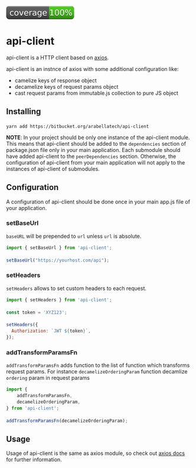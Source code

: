 ![IMAGE](./coverage.svg)

# api-client

api-client is a HTTP client based on [axios](https://github.com/mzabriskie/axios).

api-client is an instnce of axios with some additional configuration like:
* camelize keys of response object
* decamelize keys of request params object
* cast request params from immutable.js collection to pure JS object

## Installing
`yarn add https://bitbucket.org/arabellatech/api-client`

**NOTE**: In your project should be only one instance of the api-client module. This means that api-client should be added to the `dependencies` section of package.json file only in your main application. Each submodule should have added api-client to the `peerDependencies` section. Otherwise, the configuration of api-client from your main application will not apply to the instances of api-client of submodules.

## Configuration

A configuration of api-client should be done once in your main app.js file of your application.

### setBaseUrl
`baseURL` will be prepended to `url` unless `url` is absolute.

```js
import { setBaseUrl } from 'api-client';

setBaseUrl("https://yourhost.com/api");
```

### setHeaders
`setHeaders` allows to set custom headers to each request.

```js
import { setHeaders } from 'api-client';

const token = 'XYZ123';

setHeaders({
  Authorization: `JWT ${token}`,
});
```

### addTransformParamsFn
`addTransformParamsFn` adds function to the list of function which transforms request params. For instance `decamelizeOrderingParam` function decamlize `ordering` param in request params

```js
import {
    addTransformParamsFn,
    decamelizeOrderingParam,
} from 'api-client';

addTransformParamsFn(decamelizeOrderingParam);
```

## Usage

Usage of api-client is the same as axios module, so check out [axios docs](https://github.com/mzabriskie/axios) for further information.